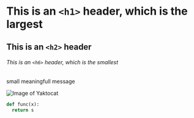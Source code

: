# This is an `<h1>` header, which is the largest

## This is an `<h2>` header

###### This is an `<h6>` header, which is the smallest

small meaningfull message

![Image of Yaktocat](https://octodex.github.com/images/yaktocat.png)


``` python
def func(x):
  return s
```
